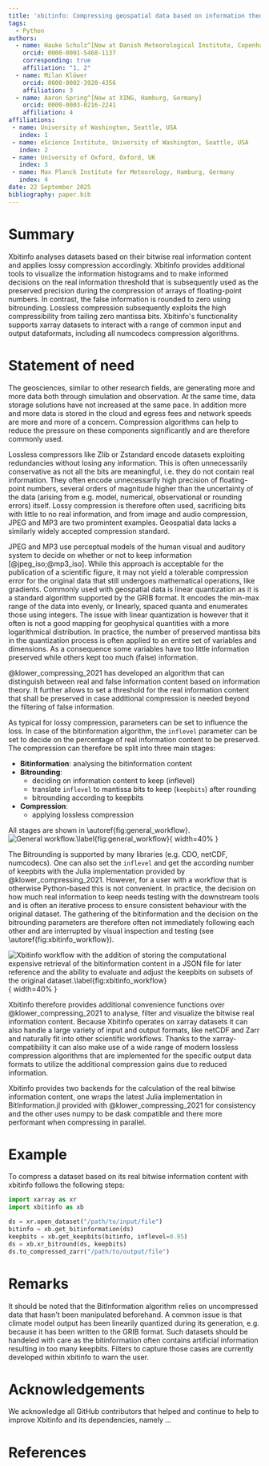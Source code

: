 ```yaml
---
title: 'xbitinfo: Compressing geospatial data based on information theory'
tags:
  - Python
authors:
  - name: Hauke Schulz^[Now at Danish Meteorological Institute, Copenhagen, Denmark]
    orcid: 0000-0001-5468-1137
    corresponding: true
    affiliation: "1, 2"
  - name: Milan Klöwer
    orcid: 0000-0002-3920-4356
    affiliation: 3
  - name: Aaron Spring^[Now at XING, Hamburg, Germany]
    orcid: 0000-0003-0216-2241
    affiliation: 4
affiliations:
 - name: University of Washington, Seattle, USA
   index: 1
 - name: eScience Institute, University of Washington, Seattle, USA
   index: 2
 - name: University of Oxford, Oxford, UK
   index: 3
 - name: Max Planck Institute for Meteorology, Hamburg, Germany
   index: 4
date: 22 September 2025
bibliography: paper.bib
---
```


# Summary

Xbitinfo analyses datasets based on their bitwise real information content and applies lossy compression
accordingly. Xbitinfo provides additional tools to visualize the information histograms and to make
informed decisions on the real information threshold that is subsequently used as the preserved precision
during the compression of arrays of floating-point numbers. In contrast, the false information is rounded
to zero using bitrounding. Lossless compression subsequently exploits the high compressibility from tailing
zero mantissa bits. Xbitinfo's functionality supports xarray datasets to interact with a range of common
input and output dataformats, including all numcodecs compression algorithms.

# Statement of need

The geosciences,  similar to other research fields, are generating more and more data both through
simulation and observation. At the same time, data storage solutions have not increased at the
same pace. In addition more and more data is stored in the cloud and egress fees and network
speeds are more and more of a concern. Compression algorithms can help to reduce the pressure
on these components significantly and are therefore commonly used.

Lossless compressors like Zlib or Zstandard encode datasets exploiting redundancies without losing
any information. This is often unnecessarily conservative as not all the bits are meaningful,
i.e. they do not contain real information. They often encode unnecessarily high precision of
floating-point numbers, several orders of magnitude higher than the uncertainty of the data
(arising from e.g. model, numerical, observational or rounding errors) itself. Lossy compression
is therefore often used, sacrificing bits with little to no real information, and from image and
audio compression, JPEG and MP3 are two promintent examples. Geospatial data lacks a similarly
widely accepted compression standard.

JPEG and MP3 use perceptual models of the human visual and auditory system to decide on whether
or not to keep information [@jpeg_iso;@mp3_iso]. While this approach is acceptable for the
publication of a scientific figure, it may not yield a tolerable compression error for the original
data that still undergoes mathematical operations, like gradients. Commonly used with geospatial
data is linear quantization as it is a standard algorithm supported by the GRIB format. It encodes
the min-max range of the data into evenly, or linearly, spaced quanta and enumerates those using
integers. The issue with linear quantization is however that it often is not a good mapping for
geophysical quantities with a more logarithmical distribution. In practice, the number of preserved
mantissa bits in the quantization process is often applied to an entire set of variables and dimensions.
As a consequence some variables have too little information preserved while others kept too much
(false) information.

@klower_compressing_2021 has developed an algorithm that can distinguish between real and false
information content based on information theory. It further allows to set a threshold for the real
information content that shall be preserved in case additional compression is needed beyond the
filtering of false information.

As typical for lossy compression, parameters can be set to influence the loss.
In case of the bitinformation algorithm, the `inflevel` parameter can be set to decide on the
percentage of real information content to be preserved.
The compression can therefore be split into three main stages:

 - **Bitinformation**: analysing the bitinformation content
 - **Bitrounding**:
    - deciding on information content to keep (inflevel)
    - translate `inflevel` to mantissa bits to keep (`keepbits`) after rounding
    - bitrounding according to keepbits
 - **Compression**:
    - applying lossless compression

All stages are shown in \autoref{fig:general_workflow}.
![General workflow.\label{fig:general_workflow}](general_workflow.png){ width=40% }

The Bitrounding is supported by many libraries (e.g. CDO, netCDF, numcodecs). One can also set the
`inflevel` and get the according number of keepbits with the Julia implementation provided by
@klower_compressing_2021. However, for a user with a workflow that is otherwise Python-based this
is not convenient. In practice, the decision on how much real information to keep needs
testing with the downstream tools and is often an iterative process to ensure consistent
behaviour with the original dataset. The gathering of the bitinformation and the decision on
the bitrounding parameters are therefore often not immediately following each other and are
interrupted by visual inspection and testing (see \autoref{fig:xbitinfo_workflow}).

![Xbitinfo workflow with the addition of storing the computational expensive retrieval of the bitinformation content in a JSON file for later reference and the ability to evaluate and adjust the keepbits on subsets of the original dataset.\label{fig:xbitinfo_workflow}](xbitinfo_workflow.png){ width=40% }

Xbitinfo therefore provides additional convenience functions over  @klower_compressing_2021 to analyse,
filter and visualize the bitwise real information content. Because Xbitinfo operates on xarray datasets
it can also handle a large variety of input and output formats, like netCDF and Zarr and naturally fit
into other scientific workflows. Thanks to the xarray-compatibility it can also make use of a wide range of
modern lossless compression algorithms that are implemented for the specific output data formats to utilize
the additional compression gains due to reduced information.

Xbitinfo provides two backends for the calculation of the real bitwise information content, one wraps the
latest Julia implementation in BitInformation.jl provided with @klower_compressing_2021 for consistency
and the other uses numpy to be dask compatible and there more performant when compressing in parallel.


# Example

To compress a dataset based on its real bitwise information content with xbitinfo follows the following steps:

```python
import xarray as xr
import xbitinfo as xb

ds = xr.open_dataset("/path/to/input/file")
bitinfo = xb.get_bitinformation(ds)
keepbits = xb.get_keepbits(bitinfo, inflevel=0.95)
ds = xb.xr_bitround(ds, keepbits)
ds.to_compressed_zarr("/path/to/output/file")
```


# Remarks

It should be noted that the BitInformation algorithm relies on uncompressed data that hasn't been manipulated beforehand.
A common issue is that climate model output has been linearily quantized during its generation,
e.g. because it has been written to the GRIB format. Such datasets should be handeled with care as the bitinformation often
contains artificial information resulting in too many keepbits. Filters to capture those cases are currently developed
within xbitinfo to warn the user.

# Acknowledgements

We acknowledge all GitHub contributors that helped and continue to help to improve Xbitinfo and its dependencies, namely ...

# References
